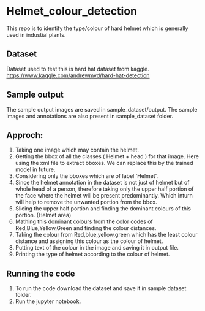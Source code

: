 # Helmet_colour_detection
This repo is to identify the type/colour of hard helmet which is generally used in industial plants.

## Dataset
Dataset used to test this is hard hat dataset from kaggle.
https://www.kaggle.com/andrewmvd/hard-hat-detection

## Sample output
The sample output images are saved in sample_dataset/output.
The sample images and annotations are also present in sample_dataset folder.

## Approch:
1. Taking one image which may contain the helmet.
2. Getting the bbox of all the classes ( Helmet + head ) for that image. Here using the xml file to extract bboxes. We can replace this by the trained model in future.  
3. Considering only the bboxes which are of label 'Helmet'.
4. Since the helmet annotation in the dataset is not just of helmet but of whole head of a person, therefore taking only the upper half portion of the face where the helmet will be present predominantly. Which inturn will help to remove the unwanted portion from the bbox.
5. Slicing the upper half portion and finding the dominant colours of this portion. (Helmet area)
6. Mathing this dominant colours from the color codes of Red,Blue,Yellow,Green and finding the colour distances.
7. Taking the colour from Red,blue,yellow,green which has the least colour distance and assigning this colour as the colour of helmet.
8. Putting text of the colour in the image and saving it in output file.
9. Printing the type of helmet according to the colour of helmet. 

## Running the code
1. To run the code download the dataset and save it in sample dataset folder.
2. Run the jupyter notebook.
